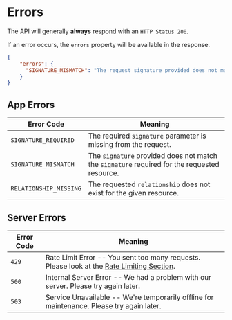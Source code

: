 # Errors

<aside class="notice">
The API will generally <strong>always</strong> respond with an <code>HTTP Status 200</code>.
</aside>

If an error occurs, the `errors` property will be available in the response.

```json
{
    "errors": {
      "SIGNATURE_MISMATCH": "The request signature provided does not match the requested resource signature"
    }
}
```

## App Errors

Error Code | Meaning
--- | ---
`SIGNATURE_REQUIRED` | The required `signature` parameter is missing from the request.
`SIGNATURE_MISMATCH` | The `signature` provided does not match the `signature` required for the requested resource.
`RELATIONSHIP_MISSING` | The requested `relationship` does not exist for the given resource.

## Server Errors

Error Code | Meaning
--- | ---
`429` | Rate Limit Error -- You sent too many requests. Please look at the <a href="#rate-limiting">Rate Limiting Section</a>.
`500` | Internal Server Error -- We had a problem with our server. Please try again later.
`503` | Service Unavailable -- We're temporarily offline for maintenance. Please try again later.
